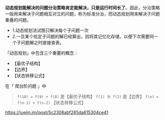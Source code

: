 **动态规划能解决的问题分治策略肯定能解决，只是运行时间长了**。因此，分治策略一般用来解决子问题相互对立的问题，称为标准分治，而动态规划用来解决子问题重叠的问题。



- 1.动态规划法试图只解决每个子问题一次
- 2.一旦某个给定子问题的解已经算出，则将其记忆化存储，以便下次需要同一个子问题解之时直接查表。



「动态规划」中包含三个重要的概念：

- 【最优子结构】
- 【边界】
- 【状态转移公式】



 在「 爬台阶问题 」中

> `f(10) = f(9) + f(8)` 是【最优子结构】
> `f(1) 与 f(2)` 是【边界】
> `f(n) = f(n-1) + f(n-2)` 【状态转移公式】



https://juejin.im/post/5c2308abf265da615304ce41

